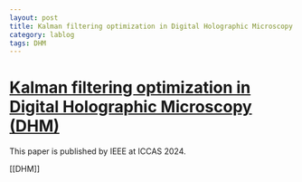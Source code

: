 ```yaml
---
layout: post
title: Kalman filtering optimization in Digital Holographic Microscopy (DHM)
category: lablog
tags: DHM
---
```

# [Kalman filtering optimization in Digital Holographic Microscopy (DHM)](https://ieeexplore.ieee.org/abstract/document/10773243/)

This paper is published by IEEE at ICCAS 2024.

[[DHM]]

